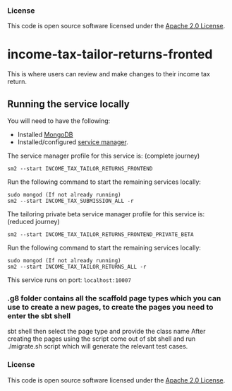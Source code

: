 ### License

This code is open source software licensed under the [Apache 2.0 License]("http://www.apache.org/licenses/LICENSE-2.0.html").


# income-tax-tailor-returns-fronted
This is where users can review and make changes to their income tax return.

## Running the service locally

You will need to have the following:
- Installed [MongoDB](https://docs.mongodb.com/manual/installation/)
- Installed/configured [service manager](https://github.com/hmrc/service-manager).

The service manager profile for this service is: (complete journey)

    sm2 --start INCOME_TAX_TAILOR_RETURNS_FRONTEND
Run the following command to start the remaining services locally:

    sudo mongod (If not already running)
    sm2 --start INCOME_TAX_SUBMISSION_ALL -r

The tailoring private beta service manager profile for this service is: (reduced journey)

    sm2 --start INCOME_TAX_TAILOR_RETURNS_FRONTEND_PRIVATE_BETA

Run the following command to start the remaining services locally:

    sudo mongod (If not already running)
    sm2 --start INCOME_TAX_TAILOR_RETURNS_ALL -r

This service runs on port: `localhost:10007`

### .g8 folder contains all the scaffold page types which you can use to create a new pages, to create the pages you need to enter the sbt shell
sbt shell
then select the page type and provide the class name
After creating the pages using the script come out of sbt shell and run ./migrate.sh script which will generate the relevant test cases.

### License

This code is open source software licensed under the [Apache 2.0 License]("http://www.apache.org/licenses/LICENSE-2.0.html").
